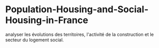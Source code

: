 # Population-Housing-and-Social-Housing-in-France
analyser les évolutions des territoires, l'activité de la construction et le secteur du logement social.
